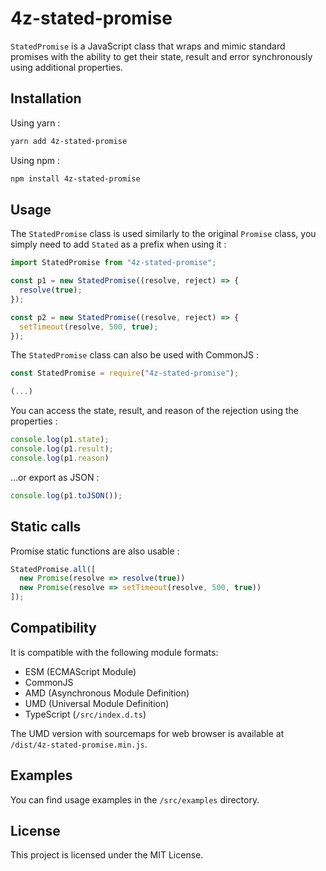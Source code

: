 
# 4z-stated-promise

`StatedPromise` is a JavaScript class that wraps and mimic standard promises with the ability to get their state, result and error synchronously using additional properties.

## Installation

Using yarn :

```bash
yarn add 4z-stated-promise
```

Using npm :

```bash
npm install 4z-stated-promise
```

## Usage

The `StatedPromise` class is used similarly to the original `Promise` class, you simply need to add `Stated` as a prefix when using it :

```javascript
import StatedPromise from "4z-stated-promise";

const p1 = new StatedPromise((resolve, reject) => {
  resolve(true);
});

const p2 = new StatedPromise((resolve, reject) => {
  setTimeout(resolve, 500, true);
});
```

The `StatedPromise` class can also be used with CommonJS :

```javascript
const StatedPromise = require("4z-stated-promise");

(...)
```

You can access the state, result, and reason of the rejection using the properties :

```javascript
console.log(p1.state);
console.log(p1.result);
console.log(p1.reason)
```

...or export as JSON :

```javascript
console.log(p1.toJSON());
```

## Static calls

Promise static functions are also usable :

```javascript
StatedPromise.all([
  new Promise(resolve => resolve(true))
  new Promise(resolve => setTimeout(resolve, 500, true))
]);
```

## Compatibility

It is compatible with the following module formats:

- ESM (ECMAScript Module)
- CommonJS
- AMD (Asynchronous Module Definition)
- UMD (Universal Module Definition)
- TypeScript (`/src/index.d.ts`)

The UMD version with sourcemaps for web browser is available at `/dist/4z-stated-promise.min.js`.

## Examples

You can find usage examples in the `/src/examples` directory.

## License

This project is licensed under the MIT License.
